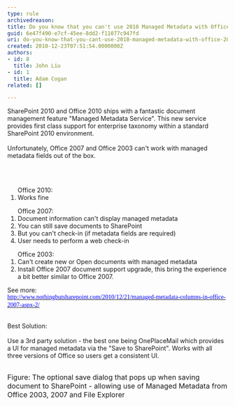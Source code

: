 ```yaml
---
type: rule
archivedreason: 
title: Do you know that you can't use 2010 Managed Metadata with Office 2007 out of the box?
guid: 6e47f490-e7cf-45ee-8dd2-f11077c947fd
uri: do-you-know-that-you-cant-use-2010-managed-metadata-with-office-2007-out-of-the-box
created: 2010-12-23T07:51:54.0000000Z
authors:
- id: 8
  title: John Liu
- id: 1
  title: Adam Cogan
related: []

---
```



SharePoint 2010 and Office 2010 ships with a fantastic document management feature &quot;Managed Metadata Service&quot;. This new service provides first class support for enterprise taxonomy within a standard SharePoint 2010 environment. <br>
<br>
Unfortunately, Office 2007 and Office 2003 can't work with managed metadata fields out of the box. <br>

<br><excerpt class='endintro'></excerpt><br>
<ol>Office 2010&#58; 
   <li>Works fine </li></ol><ol>Office 2007&#58; 
   <li>Document information can't display managed metadata </li><li>You can still save documents to SharePoint </li><li>But you can't check-in (if metadata fields are required) </li><li>User needs to perform a web check-in </li></ol><ol>Office 2003&#58; 
   <li>Can't create new or Open documents with managed metadata </li><li>Install Office 2007 document support upgrade, this bring the experience a bit better similar to Office 2007. </li></ol> See more&#58;&#160;<br> 
<p style="margin&#58;0cm 0cm 0pt;">
   <span style="color&#58;black;">
      <a href="http&#58;//www.nothingbutsharepoint.com/2010/12/21/managed-metadata-columns-in-office-2007-aspx-2/" target="_blank" shape="rect">
         <font color="#0000ff" face="Calibri">http&#58;//www.nothingbutsharepoint.com/201​0/12/21/managed-metadata-columns-in-office-2007-aspx-2/</font></a> ​<br> 
      <br> </span></p><p>Best Solution&#58;<br> 
   <br> Use a 3rd party solution - the best one being OnePlaceMail which provides a UI for managed metadata via the &quot;Save to SharePoint&quot;. Works with all three versions of Office so users get a consistent UI. 
   <br> 
   <br> 
   <img class="ms-rteCustom-ImageArea" src="/SoftwareDevelopment/RulesToBetterSharePoint/PublishingImages/OnePlaceMail.jpg" alt="" /></p> 
<font class="ms-rteCustom-FigureNormal" size="+0">Figure&#58; The optional save dialog that pops up when saving document to SharePoint - allowing use of Managed Metadata from Office 2003, 2007 and File Explorer</font>



